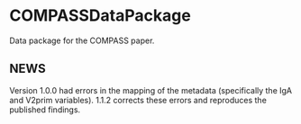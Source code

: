 # COMPASSDataPackage
Data package for the COMPASS paper.

## NEWS
Version 1.0.0 had errors in the mapping of the metadata (specifically the IgA and V2prim variables).
1.1.2 corrects these errors and reproduces the published findings.
